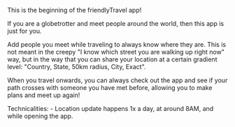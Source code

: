 This is the beginning of the friendlyTravel app! 

If you are a globetrotter and meet people around the world, then this app is just for you. 

Add people you meet while traveling to always know where they are. This is not meant in the creepy "I know which street you are walking up right now" way, but in the way that you can share your location at a certain gradient level: "Country, State, 50km radius, City, Exact".

When you travel onwards, you can always check out the app and see if your path crosses with someone you have met before, allowing you to make plans and meet up again!


Technicalities: 
    - Location update happens 1x a day, at around 8AM, and while opening the app.

